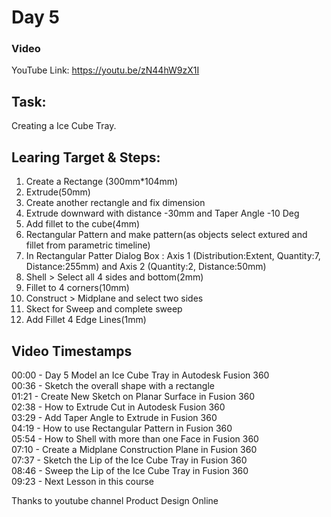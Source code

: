 # Day 5
### Video
YouTube Link: https://youtu.be/zN44hW9zX1I

## Task:
Creating a Ice Cube Tray.

## Learing Target & Steps:
1. Create a Rectange (300mm*104mm)
2. Extrude(50mm)
3. Create another rectangle and fix dimension
4. Extrude downward with distance -30mm and Taper Angle -10 Deg
5. Add fillet to the cube(4mm)
6. Rectangular Pattern and make pattern(as objects select extured and fillet from parametric timeline)
7. In Rectangular Patter Dialog Box : Axis 1 (Distribution:Extent, Quantity:7, Distance:255mm) and Axis 2 (Quantity:2, Distance:50mm)
8. Shell > Select all 4 sides and bottom(2mm)
9. Fillet to 4 corners(10mm)
10. Construct > Midplane and select two sides
11. Skect for Sweep and complete sweep
12. Add Fillet 4 Edge Lines(1mm)

## Video Timestamps
00:00 - Day 5 Model an Ice Cube Tray in Autodesk Fusion 360</br>
00:36 - Sketch the overall shape with a rectangle</br>
01:21 - Create New Sketch on Planar Surface in Fusion 360</br>
02:38 - How to Extrude Cut in Autodesk Fusion 360</br>
03:29 - Add Taper Angle to Extrude in Fusion 360</br>
04:19 - How to use Rectangular Pattern in Fusion 360</br>
05:54 - How to Shell with more than one Face in Fusion 360</br>
07:10 - Create a Midplane Construction Plane in Fusion 360</br>
07:37 - Sketch the Lip of the Ice Cube Tray in Fusion 360</br>
08:46 - Sweep the Lip of the Ice Cube Tray in Fusion 360</br>
09:23 - Next Lesson in this course</br>

Thanks to youtube channel Product Design Online

